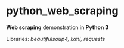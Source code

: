 # python_web_scraping

**Web scraping** demonstration in **Python 3**

Libraries: *beautifulsoup4, lxml, requests*
